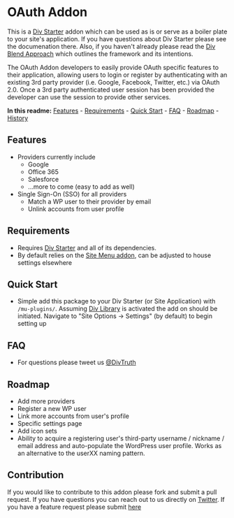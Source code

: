 OAuth Addon
========

This is a [Div Starter](https://github.com/DivTruth/div-starter) addon which can be used as is or serve as a boiler plate to your site's application. If you have questions about Div Starter please see the documenation there. Also, if you haven't already please read the [Div Blend Approach](http://divblend.com/div-blend/) which outlines the framework and its intentions.

The OAuth Addon developers to easily provide OAuth specific features to their application, allowing users to login or register by authenticating with an existing 3rd party provider (i.e. Google, Facebook, Twitter, etc.) via OAuth 2.0. Once a 3rd party authenticated user session has been provided the developer can use the session to provide other services.

**In this readme:** [Features](#features) - [Requirements](#requirements) - [Quick Start](#quick-start) - [FAQ](#faq) - [Roadmap](#roadmap) - [History](#history)

Features
--------
* Providers currently include
   * Google
   * Office 365
   * Salesforce
   * ...more to come (easy to add as well)
* Single Sign-On (SSO) for all providers
   * Match a WP user to their provider by email
   * Unlink accounts from user profile

Requirements
------------
* Requires [Div Starter](https://github.com/DivTruth/div-starter) and all of its dependencies. 
* By default relies on the [Site Menu addon](https://github.com/DivTruth/site-menus-addon), can be adjusted to house settings elsewhere

Quick Start
-----------
* Simple add this package to your Div Starter (or Site Application) with `/mu-plugins/`. Assuming [Div Library](https://github.com/DivTruth/div-library) is activated the add on should be initiated. Navigate to "Site Options -> Settings" (by default) to begin setting up

FAQ
---
* For questions please tweet us [@DivTruth](https://twitter.com/DivTruth)

Roadmap
-------
* Add more providers
* Register a new WP user 
* Link more accounts from user's profile
* Specific settings page
* Add icon sets
* Ability to acquire a registering user's third-party username / nickname / email address and auto-populate the WordPress user profile. Works as an alternative to the userXX naming pattern.

Contribution
-------
If you would like to contribute to this addon please fork and submit a pull request. If you have questions you can reach out to us directly on [Twitter](https://twitter.com/DivTruth). If you have a feature request please submit [here](https://github.com/DivTruth/oauth-addon/issues)